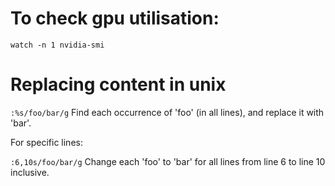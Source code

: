 # To check gpu utilisation:
`watch -n 1 nvidia-smi`

# Replacing content in unix
`:%s/foo/bar/g`
Find each occurrence of 'foo' (in all lines), and replace it with 'bar'.

For specific lines:

`:6,10s/foo/bar/g`
Change each 'foo' to 'bar' for all lines from line 6 to line 10 inclusive.
